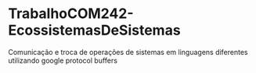 # TrabalhoCOM242-EcossistemasDeSistemas
Comunicação e troca de operações de sistemas em linguagens diferentes utilizando google protocol buffers
